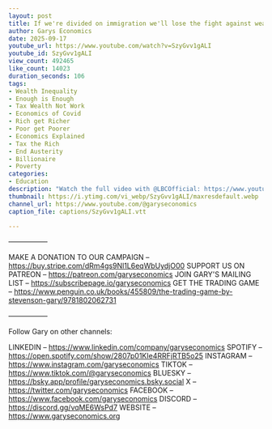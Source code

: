 ```yaml
---
layout: post
title: If we're divided on immigration we'll lose the fight against wealth inequality
author: Garys Economics
date: 2025-09-17
youtube_url: https://www.youtube.com/watch?v=SzyGvv1gALI
youtube_id: SzyGvv1gALI
view_count: 492465
like_count: 14023
duration_seconds: 106
tags:
- Wealth Inequality
- Enough is Enough
- Tax Wealth Not Work
- Economics of Covid
- Rich get Richer
- Poor get Poorer
- Economics Explained
- Tax the Rich
- End Austerity
- Billionaire
- Poverty
categories:
- Education
description: "Watch the full video with @LBCOfficial: https://www.youtube.com/watch?v=K7oPJ4U3SEs"
thumbnail: https://i.ytimg.com/vi_webp/SzyGvv1gALI/maxresdefault.webp
channel_url: https://www.youtube.com/@garyseconomics
caption_file: captions/SzyGvv1gALI.vtt

---
```


–––––––––––

MAKE A DONATION TO OUR CAMPAIGN – https://buy.stripe.com/dRm4gs9Nl1L6eqWbUydjO00
SUPPORT US ON PATREON – https://patreon.com/garyseconomics
JOIN GARY'S MAILING LIST – https://subscribepage.io/garyseconomics
GET THE TRADING GAME – https://www.penguin.co.uk/books/455809/the-trading-game-by-stevenson-gary/9781802062731 

–––––––––––

Follow Gary on other channels:

LINKEDIN – https://www.linkedin.com/company/garyseconomics
SPOTIFY – https://open.spotify.com/show/2807p01KIe4RRFjRTB5o25
INSTAGRAM – https://www.instagram.com/garyseconomics
TIKTOK – https://www.tiktok.com/@garyseconomics
BLUESKY – https://bsky.app/profile/garyseconomics.bsky.social
X – https://twitter.com/garyseconomics
FACEBOOK – https://www.facebook.com/garyseconomics
DISCORD – https://discord.gg/vqME6WsPd7
WEBSITE – https://www.garyseconomics.org

